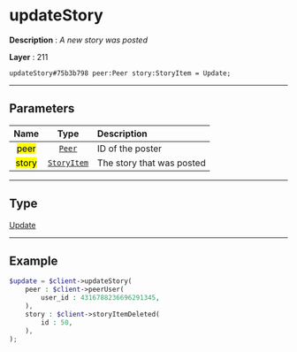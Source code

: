 # updateStory

**Description** : *A new story was posted*

**Layer** : 211

```tl
updateStory#75b3b798 peer:Peer story:StoryItem = Update;
```

---

## Parameters

| Name | Type | Description |
| :---: | :---: | :--- |
| <mark>peer</mark> | [`Peer`](type/Peer) | ID of the poster |
| <mark>story</mark> | [`StoryItem`](type/StoryItem) | The story that was posted |

---

## Type

[Update](type/Update)

---

## Example

```php
$update = $client->updateStory(
	peer : $client->peerUser(
		user_id : 4316788236696291345,
	),
	story : $client->storyItemDeleted(
		id : 50,
	),
);
```